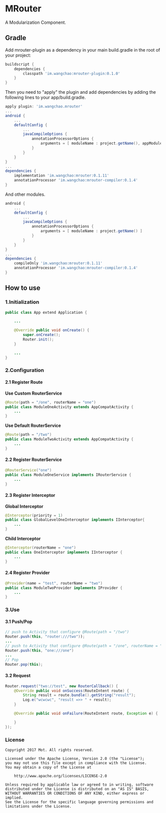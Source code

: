 # MRouter
A Modularization Component.

## Gradle
Add mrouter-plugin as a dependency in your main build.gradle in the root of your project:
```gradle
buildscript {
    dependencies {
        classpath 'im.wangchao:mrouter-plugin:0.1.0'
    }
}
```

Then you need to "apply" the plugin and add dependencies by adding the following lines to your app/build.gradle.
```gradle
apply plugin: 'im.wangchao.mrouter'
...
android {
    ...
    defaultConfig {
        ...
        javaCompileOptions {
            annotationProcessorOptions {
                arguments = [ moduleName : project.getName(), appModule: "1" ]
            }
        }
    }
}
...
dependencies {
    implementation 'im.wangchao:mrouter:0.1.11'
    annotationProcessor 'im.wangchao:mrouter-compiler:0.1.4'
}
```
And other modules.
```gradle
android {
    ...
    defaultConfig {
        ...
        javaCompileOptions {
            annotationProcessorOptions {
                arguments = [ moduleName : project.getName() ]
            }
        }
    }
}
...
dependencies {
    compileOnly 'im.wangchao:mrouter:0.1.11'
    annotationProcessor 'im.wangchao:mrouter-compiler:0.1.4'
}
```

## How to use
### 1.Initialization
```java
public class App extend Application {

    ...

    @Override public void onCreate() {
        super.onCreate();
        Router.init();
    }

    ...
}
```
### 2.Configuration
#### 2.1 Register Route
**Use Custom RouterService**
```java
@Route(path = "/one", routerName = "one")
public class ModuleOneActivity extends AppCompatActivity {
    ...
}
```
**Use Default RouterService**
```java
@Route(path = "/two")
public class ModuleTwoActivity extends AppCompatActivity {
    ...
}
```
#### 2.2 Register RouterService
```java
@RouterService("one")
public class ModuleOneService implements IRouterService {
    ...
}
```
#### 2.3 Register Interceptor
**Global Interceptor**
```java
@Interceptor(priority = 1)
public class GlobalLevelOneInterceptor implements IInterceptor{
    ...
}
```
**Child Interceptor**
```java
@Interceptor(routerName = "one")
public class OneInterceptor implements IInterceptor {
    ...
}
```
#### 2.4 Register Provider
```java
@Provider(name = "test", routerName = "two")
public class ModuleTwoProvider implements IProvider {
    ...
}
```
### 3.Use
#### 3.1 Push/Pop
```java
// push to Activity that configure @Route(path = "/two")
Router.push(this, "router:///two"));
...
// push to Activity that configure @Route(path = "/one", routerName = "one")
Router.push(this, "one:///one")
...
// Pop
Router.pop(this);
```
#### 3.2 Request
```java
Router.request("two://test", new RouterCallback() {
    @Override public void onSuccess(RouteIntent route) {
        String result = route.bundle().getString("result");
        Log.e("wcwcwc", "result =>> " + result);
    }

    @Override public void onFailure(RouteIntent route, Exception e) {

    }
});
```

### License

    Copyright 2017 Mot. All rights reserved.

    Licensed under the Apache License, Version 2.0 (the "License");
    you may not use this file except in compliance with the License.
    You may obtain a copy of the License at

        http://www.apache.org/licenses/LICENSE-2.0

    Unless required by applicable law or agreed to in writing, software
    distributed under the License is distributed on an "AS IS" BASIS,
    WITHOUT WARRANTIES OR CONDITIONS OF ANY KIND, either express or implied.
    See the License for the specific language governing permissions and
    limitations under the License.
